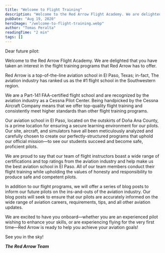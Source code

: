 ```yaml
---
title: "Welcome to Flight Training"
description: "Welcome to the Red Arrow Flight Academy. We are delighted that you have taken an interest in the flight training programs that Red Arrow has to offer."
pubDate: "Aug 19, 2020"
heroImage: "/welcome-to-flight-training.webp"
author: "Tomas Peralta"
readingTime: "2 min"
tags: []
---
```


Dear future pilot:

Welcome to the Red Arrow Flight Academy. We are delighted that you have taken an interest in the flight training programs that Red Arrow has to offer.

Red Arrow is a top-of-the-line aviation school in El Paso, Texas; in-fact, The aviation industry has ranked us as the #1 flight school in the Southwestern region.

We are a Part-141 FAA-certified flight school and are recognized by the aviation industry as a Cessna Pilot Center. Being handpicked by the Cessna Aircraft Company means that we offer top-quality flight training and consistently meet higher standards than other flight training programs.

Our aviation school in El Paso, located on the outskirts of Doña Ana County, is a prime location for ensuring a secure learning environment for our pilots. Our site, aircraft, and simulators have all been meticulously analyzed and carefully chosen to create our perfectly-structured programs that uphold our official mission—to see our students succeed and become safe, proficient pilots.

We are proud to say that our team of flight instructors boast a wide range of certifications and top ratings from the aviation industry and help make us the best aviation school in El Paso. All of our team members conduct their flight training while upholding the values of honesty and responsibility to produce safe and competent pilots.

In addition to our flight programs, we will offer a series of blog posts to inform our future pilots on the ins-and-outs of the aviation industry. Our blog posts will seek to ensure that our pilots are accurately informed on the wide range of aviation careers, requirements, tips, and all other aviation updates.

We are excited to have you onboard—whether you are an experienced pilot wishing to enhance your skills, or are experiencing flying for the very first time—Red Arrow is ready to help you achieve your aviation goals!

See you in the sky!

_**The Red Arrow Team**_
